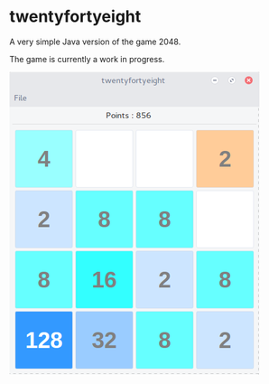 # twentyfortyeight
A very simple Java version of the game 2048. 

The game is currently a work in progress. 

![alt tag](https://raw.githubusercontent.com/seanmdalton/twentyfortyeight/master/screenshots/screenshot.png)
